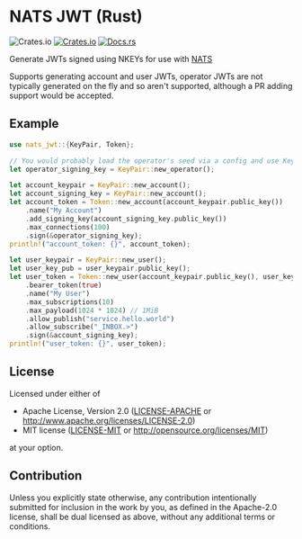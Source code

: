 # NATS JWT (Rust)

![Crates.io](https://img.shields.io/crates/l/nats-jwt)
[![Crates.io](https://img.shields.io/crates/v/nats-jwt)](https://crates.io/crates/nats-jwt)
[![Docs.rs](https://docs.rs/nats-jwt/badge.svg)](https://docs.rs/nats-jwt)

<!-- cargo-sync-readme start -->

Generate JWTs signed using NKEYs for use with [NATS](https://nats.io)

Supports generating account and user JWTs, operator JWTs are not typically generated on the fly
and so aren't supported, although a PR adding support would be accepted.

## Example

```rust
use nats_jwt::{KeyPair, Token};

// You would probably load the operator's seed via a config and use KeyPair::from_seed
let operator_signing_key = KeyPair::new_operator();

let account_keypair = KeyPair::new_account();
let account_signing_key = KeyPair::new_account();
let account_token = Token::new_account(account_keypair.public_key())
    .name("My Account")
    .add_signing_key(account_signing_key.public_key())
    .max_connections(100)
    .sign(&operator_signing_key);
println!("account_token: {}", account_token);

let user_keypair = KeyPair::new_user();
let user_key_pub = user_keypair.public_key();
let user_token = Token::new_user(account_keypair.public_key(), user_key_pub)
    .bearer_token(true)
    .name("My User")
    .max_subscriptions(10)
    .max_payload(1024 * 1024) // 1MiB
    .allow_publish("service.hello.world")
    .allow_subscribe("_INBOX.>")
    .sign(&account_signing_key);
println!("user_token: {}", user_token);
```

## License

Licensed under either of

-   Apache License, Version 2.0
    ([LICENSE-APACHE](LICENSE-APACHE) or http://www.apache.org/licenses/LICENSE-2.0)
-   MIT license
    ([LICENSE-MIT](LICENSE-MIT) or http://opensource.org/licenses/MIT)

at your option.

## Contribution

Unless you explicitly state otherwise, any contribution intentionally submitted
for inclusion in the work by you, as defined in the Apache-2.0 license, shall be
dual licensed as above, without any additional terms or conditions.

<!-- cargo-sync-readme end -->
